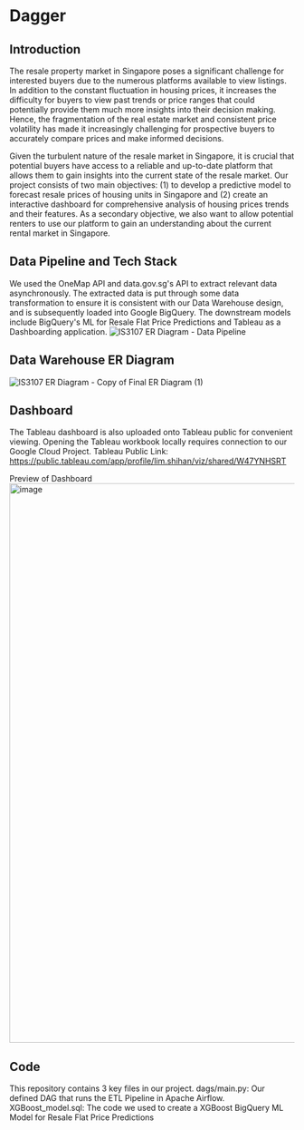 # Dagger
## Introduction
The resale property market in Singapore poses a significant challenge for interested buyers due to the numerous platforms available to view listings. In addition to the constant fluctuation in housing prices, it increases the difficulty for buyers to view past trends or price ranges that could potentially provide them much more insights into their decision making. Hence, the fragmentation of the real estate market and consistent price volatility has made it increasingly challenging for prospective buyers to accurately compare prices and make informed decisions.

Given the turbulent nature of the resale market in Singapore, it is crucial that potential buyers have access to a reliable and up-to-date platform that allows them to gain insights into the current state of the resale market. Our project consists of two main objectives: (1) to develop a predictive model to forecast resale prices of housing units in Singapore and (2) create an interactive dashboard for comprehensive analysis of housing prices trends and their features. As a secondary objective, we also want to allow potential renters to use our platform to gain an understanding about the current rental market in Singapore. 

## Data Pipeline and Tech Stack
We used the OneMap API and data.gov.sg's API to extract relevant data asynchronously. The extracted data is put through some data transformation to ensure it is consistent with our Data Warehouse design, and is subsequently loaded into Google BigQuery. The downstream models include BigQuery's ML for Resale Flat Price Predictions and Tableau as a Dashboarding application.
![IS3107 ER Diagram - Data Pipeline](https://github.com/dylanlo8/Dagger/assets/100820436/3cd95da0-cd52-4b58-9424-bf8ba64051d3)

## Data Warehouse ER Diagram
![IS3107 ER Diagram - Copy of Final ER Diagram (1)](https://github.com/dylanlo8/Dagger/assets/100820436/21b0e9e6-8272-40df-8971-a45c5786c659)

## Dashboard
The Tableau dashboard is also uploaded onto Tableau public for convenient viewing. Opening the Tableau workbook locally requires connection to our Google Cloud Project.
Tableau Public Link: https://public.tableau.com/app/profile/lim.shihan/viz/shared/W47YNHSRT

Preview of Dashboard
<img width="987" alt="image" src="https://github.com/dylanlo8/Dagger/assets/100820436/5b2f9d8d-7063-4107-b649-bb5af79cad4a">


## Code
This repository contains 3 key files in our project.
dags/main.py: Our defined DAG that runs the ETL Pipeline in Apache Airflow.
XGBoost_model.sql: The code we used to create a XGBoost BigQuery ML Model for Resale Flat Price Predictions

